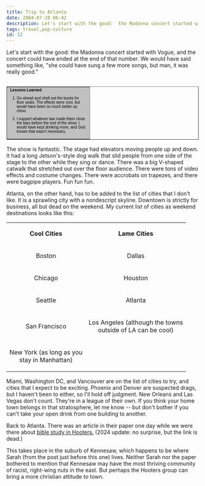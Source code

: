 ```yaml
---
title: Trip to Atlanta
date: 2004-07-28 06:42
description: Let's start with the good:  the Madonna concert started with Vogue, and the concert could have ended at the end of that number.  We would have said something like, "she could have sung a few more songs, but man, it was really good."
tags: travel,pop-culture
id: 52
---
```

Let's start with the good:  the Madonna concert started with Vogue, and the concert could have ended at the end of that number.  We would have said something like, "she could have sung a few more songs, but man, it was really good."  

<table cellpadding=4 cellspacing=0 border=1 align=right><tr><td width=200 bgcolor="#C0C0C0"><font face="verdana, arial, geneva" size=1 color=#000000><b>Lessons Learned</b><ol><p><li>Go ahead and shell out the bucks for floor seats.  The effects were cool, but would have been so much better up close.</li></p><p><li>I support whatever law made them close the bars before the end of the show.  I would have kept drinking more, and God knows that wasn't necessary.</li></p></ol></font></td></tr></table>

The show is fantastic.  The stage had elevators moving people up and down.  It had a long Jetson's-style dog walk that slid people from one side of the stage to the other while they sing or dance.  There was a big V-shaped catwalk that stretched out over the floor audience.  There were tons of video effects and costume changes.  There were accrobats on trapezes, and there were bagpipe players.  Fun fun fun.

Atlanta, on the other hand, has to be added to the list of cities that I don't like.  It is a sprawling city with a nondescript skyline.  Downtown is strictly for business, all but dead on the weekend.  My current list of cities as weekend destinations looks like this:

<table> <tr>  <td>  <p class=mainbox align=center style='text-align:center'><b>Cool Cities</b></p>  </td>  <td>  <p class=mainbox align=center style='text-align:center'><b>Lame Cities</b></p>  </td> </tr> <tr>  <td>  <p class=mainbox align=center style='text-align:center'>Boston</p>  </td>  <td>  <p class=mainbox align=center style='text-align:center'>Dallas</p>  </td> </tr> <tr>  <td>  <p class=mainbox align=center style='text-align:center'>Chicago</p>  </td>  <td>  <p class=mainbox align=center style='text-align:center'>Houston</p>  </td> </tr> <tr>  <td>  <p class=mainbox align=center style='text-align:center'>Seattle</p>  </td>  <td>  <p class=mainbox align=center style='text-align:center'>Atlanta</p>  </td> </tr> <tr>  <td><p class=mainbox align=center style='text-align:center'>San Francisco  </p></td>  <td>  <p class=mainbox align=center style='text-align:center'>Los Angeles  (although the towns <br />outside of LA can be cool)</p>  </td> </tr> <tr>  <td>  <p class=mainbox align=center style='text-align:center'>New York (as long  as you<br /> stay in Manhattan)</p>  </td>  <td>  <p class=mainbox align=center style='text-align:center'>&nbsp;</p>  </td> </table>

Miami, Washington DC, and Vancouver are on the list of cities to try, and cities that I expect to be exciting.  Phoenix and Denver are suspected drags, but I haven't been to either, so I'll hold off judgment.  New Orleans and Las Vegas don't count.  They're in a league of their own.  If you think your home town belongs in that stratosphere, let me know -- but don't bother if you can't take your open drink from one building to another.

Back to Atlanta.  There was an article in their paper one day while we were there about <a class="mainbox" href="http://www.ajc.com/living/content/epaper/editions/saturday/faith_values_14101a6c669e50680028.html" target="_blank">bible study in Hooters.</a>  (2024 update: no surprise, but the link is dead.)

This takes place in the suburb of Kennesaw, which happens to be where Sarah (from the post just before this one) lives.  Neither Sarah nor the paper bothered to mention that Kennesaw may have the most thriving community of racist, right-wing nuts in the east.  But perhaps the Hooters group can bring a more christian attitude to town.
